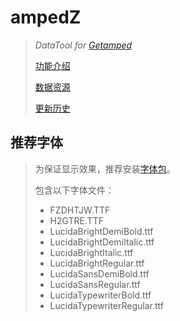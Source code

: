 # ampedZ
>*DataTool for [Getamped](http://bfo.sdo.com/)*
>
>[功能介绍](README.md)
>
>[数据资源](DATARESOURCE.md)
>
>[更新历史](WHATSNEW.md)
>
## 推荐字体
>
>为保证显示效果，推荐安装[字体包](fonts.zip)。
>
>包含以下字体文件：
>* FZDHTJW.TTF
>* H2GTRE.TTF
>* LucidaBrightDemiBold.ttf
>* LucidaBrightDemiItalic.ttf
>* LucidaBrightItalic.ttf
>* LucidaBrightRegular.ttf
>* LucidaSansDemiBold.ttf
>* LucidaSansRegular.ttf
>* LucidaTypewriterBold.ttf
>* LucidaTypewriterRegular.ttf

